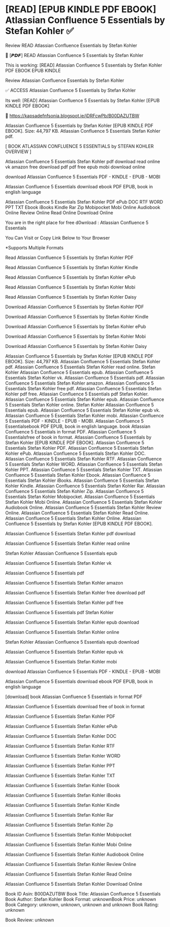 # [READ] [EPUB KINDLE PDF EBOOK] Atlassian Confluence 5 Essentials by  Stefan Kohler ✅
Review READ Atlassian Confluence Essentials by Stefan Kohler

💞 [𝙋𝘿𝙁] READ Atlassian Confluence 5 Essentials by Stefan Kohler

This is working: [READ] Atlassian Confluence 5 Essentials by Stefan Kohler PDF EBOOK EPUB KINDLE


Review Atlassian Confluence Essentials by Stefan Kohler

✅ ACCESS Atlassian Confluence 5 Essentials by Stefan Kohler

Its well: [READ] Atlassian Confluence 5 Essentials by Stefan Kohler [EPUB KINDLE PDF EBOOK]



🌈 https://kapsadefnfsonia.blogspot.ie/jDRFcwPb/B00DAZUTBW



Atlassian Confluence 5 Essentials by Stefan Kohler [EPUB KINDLE PDF EBOOK]. Size: 44,797 KB. Atlassian Confluence 5 Essentials Stefan Kohler pdf.

[ BOOK ATLASSIAN CONFLUENCE 5 ESSENTIALS by STEFAN KOHLER OVERVIEW ]

Atlassian Confluence 5 Essentials Stefan Kohler pdf download read online vk amazon free download pdf pdf free epub mobi download online

download Atlassian Confluence 5 Essentials PDF - KINDLE - EPUB - MOBI

Atlassian Confluence 5 Essentials download ebook PDF EPUB, book in english language

Atlassian Confluence 5 Essentials Stefan Kohler PDF ePub DOC RTF WORD PPT TXT Ebook iBooks Kindle Rar Zip Mobipocket Mobi Online Audiobook Online Review Online Read Online Download Online

You are in the right place for free d0wnload : Atlassian Confluence 5 Essentials

You Can Visit or Copy Link Below to Your Browser

*Supports Multiple Formats

Read Atlassian Confluence 5 Essentials by Stefan Kohler PDF

Read Atlassian Confluence 5 Essentials by Stefan Kohler Kindle

Read Atlassian Confluence 5 Essentials by Stefan Kohler ePub

Read Atlassian Confluence 5 Essentials by Stefan Kohler Mobi

Read Atlassian Confluence 5 Essentials by Stefan Kohler Daisy

Download Atlassian Confluence 5 Essentials by Stefan Kohler PDF

Download Atlassian Confluence 5 Essentials by Stefan Kohler Kindle

Download Atlassian Confluence 5 Essentials by Stefan Kohler ePub

Download Atlassian Confluence 5 Essentials by Stefan Kohler Mobi

Download Atlassian Confluence 5 Essentials by Stefan Kohler Daisy

Atlassian Confluence 5 Essentials by Stefan Kohler [EPUB KINDLE PDF EBOOK]. Size: 44,797 KB. Atlassian Confluence 5 Essentials Stefan Kohler pdf. Atlassian Confluence 5 Essentials Stefan Kohler read online. Stefan Kohler Atlassian Confluence 5 Essentials epub. Atlassian Confluence 5 Essentials Stefan Kohler vk. Atlassian Confluence 5 Essentials pdf. Atlassian Confluence 5 Essentials Stefan Kohler amazon. Atlassian Confluence 5 Essentials Stefan Kohler free pdf. Atlassian Confluence 5 Essentials Stefan Kohler pdf free. Atlassian Confluence 5 Essentials pdf Stefan Kohler. Atlassian Confluence 5 Essentials Stefan Kohler epub. Atlassian Confluence 5 Essentials Stefan Kohler online. Stefan Kohler Atlassian Confluence 5 Essentials epub. Atlassian Confluence 5 Essentials Stefan Kohler epub vk. Atlassian Confluence 5 Essentials Stefan Kohler mobi. Atlassian Confluence 5 Essentials PDF - KINDLE - EPUB - MOBI. Atlassian Confluence 5 Essentialsebook PDF EPUB, book in english language. book Atlassian Confluence 5 Essentials in format PDF. Atlassian Confluence 5 Essentialsfree of book in format. Atlassian Confluence 5 Essentials by Stefan Kohler [EPUB KINDLE PDF EBOOK]. Atlassian Confluence 5 Essentials Stefan Kohler PDF. Atlassian Confluence 5 Essentials Stefan Kohler ePub. Atlassian Confluence 5 Essentials Stefan Kohler DOC. Atlassian Confluence 5 Essentials Stefan Kohler RTF. Atlassian Confluence 5 Essentials Stefan Kohler WORD. Atlassian Confluence 5 Essentials Stefan Kohler PPT. Atlassian Confluence 5 Essentials Stefan Kohler TXT. Atlassian Confluence 5 Essentials Stefan Kohler Ebook. Atlassian Confluence 5 Essentials Stefan Kohler iBooks. Atlassian Confluence 5 Essentials Stefan Kohler Kindle. Atlassian Confluence 5 Essentials Stefan Kohler Rar. Atlassian Confluence 5 Essentials Stefan Kohler Zip. Atlassian Confluence 5 Essentials Stefan Kohler Mobipocket. Atlassian Confluence 5 Essentials Stefan Kohler Mobi Online. Atlassian Confluence 5 Essentials Stefan Kohler Audiobook Online. Atlassian Confluence 5 Essentials Stefan Kohler Review Online. Atlassian Confluence 5 Essentials Stefan Kohler Read Online. Atlassian Confluence 5 Essentials Stefan Kohler Online. Atlassian Confluence 5 Essentials by Stefan Kohler [EPUB KINDLE PDF EBOOK].

Atlassian Confluence 5 Essentials Stefan Kohler pdf download

Atlassian Confluence 5 Essentials Stefan Kohler read online

Stefan Kohler Atlassian Confluence 5 Essentials epub

Atlassian Confluence 5 Essentials Stefan Kohler vk

Atlassian Confluence 5 Essentials pdf

Atlassian Confluence 5 Essentials Stefan Kohler amazon

Atlassian Confluence 5 Essentials Stefan Kohler free download pdf

Atlassian Confluence 5 Essentials Stefan Kohler pdf free

Atlassian Confluence 5 Essentials pdf Stefan Kohler

Atlassian Confluence 5 Essentials Stefan Kohler epub download

Atlassian Confluence 5 Essentials Stefan Kohler online

Stefan Kohler Atlassian Confluence 5 Essentials epub download

Atlassian Confluence 5 Essentials Stefan Kohler epub vk

Atlassian Confluence 5 Essentials Stefan Kohler mobi

download Atlassian Confluence 5 Essentials PDF - KINDLE - EPUB - MOBI

Atlassian Confluence 5 Essentials download ebook PDF EPUB, book in english language

[download] book Atlassian Confluence 5 Essentials in format PDF

Atlassian Confluence 5 Essentials download free of book in format

Atlassian Confluence 5 Essentials Stefan Kohler PDF

Atlassian Confluence 5 Essentials Stefan Kohler ePub

Atlassian Confluence 5 Essentials Stefan Kohler DOC

Atlassian Confluence 5 Essentials Stefan Kohler RTF

Atlassian Confluence 5 Essentials Stefan Kohler WORD

Atlassian Confluence 5 Essentials Stefan Kohler PPT

Atlassian Confluence 5 Essentials Stefan Kohler TXT

Atlassian Confluence 5 Essentials Stefan Kohler Ebook

Atlassian Confluence 5 Essentials Stefan Kohler iBooks

Atlassian Confluence 5 Essentials Stefan Kohler Kindle

Atlassian Confluence 5 Essentials Stefan Kohler Rar

Atlassian Confluence 5 Essentials Stefan Kohler Zip

Atlassian Confluence 5 Essentials Stefan Kohler Mobipocket

Atlassian Confluence 5 Essentials Stefan Kohler Mobi Online

Atlassian Confluence 5 Essentials Stefan Kohler Audiobook Online

Atlassian Confluence 5 Essentials Stefan Kohler Review Online

Atlassian Confluence 5 Essentials Stefan Kohler Read Online

Atlassian Confluence 5 Essentials Stefan Kohler Download Online

Book ID Asin: B00DAZUTBW
Book Title: Atlassian Confluence 5 Essentials
Book Author: Stefan Kohler
Book Format: unknownBook Price: unknown
Book Category: unknown, unknown, unknown and unknown
Book Rating: unknown

Book Review: unknown
